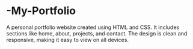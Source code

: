 # -My-Portfolio
A personal portfolio website created using HTML and CSS. It includes sections like home, about, projects, and contact. The design is clean and responsive, making it easy to view on all devices.
